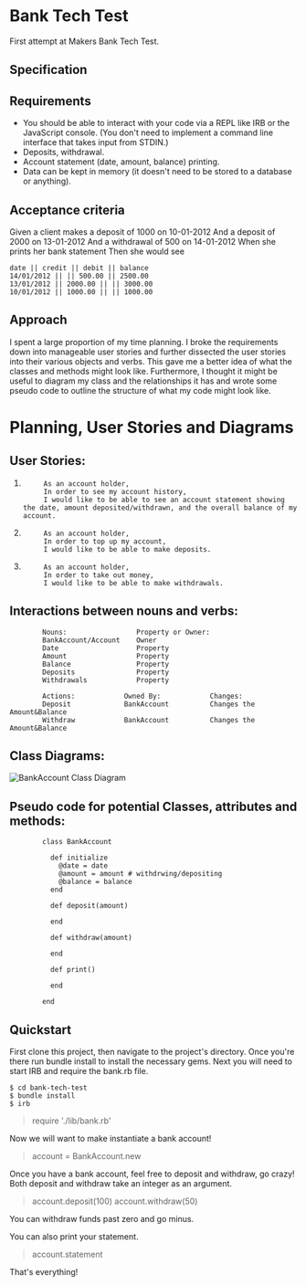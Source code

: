 # Bank Tech Test
First attempt at Makers Bank Tech Test.

## Specification

## Requirements
* You should be able to interact with your code via a REPL like IRB or the JavaScript console. (You don't need to implement a command line interface that takes input from STDIN.)
* Deposits, withdrawal.
* Account statement (date, amount, balance) printing.
* Data can be kept in memory (it doesn't need to be stored to a database or anything).
## Acceptance criteria

Given a client makes a deposit of 1000 on 10-01-2012
And a deposit of 2000 on 13-01-2012
And a withdrawal of 500 on 14-01-2012
When she prints her bank statement
Then she would see


    date || credit || debit || balance
    14/01/2012 || || 500.00 || 2500.00
    13/01/2012 || 2000.00 || || 3000.00
    10/01/2012 || 1000.00 || || 1000.00


## Approach

I spent a large proportion of my time planning. I broke the requirements down into manageable user stories and further dissected the user stories into their various objects and verbs. This gave me a better idea of what the classes and methods might look like. Furthermore, I thought it might be useful to diagram my class and the relationships it has and wrote some pseudo code to outline the structure of what my code might look like.

# Planning, User Stories and Diagrams

## User Stories:

1.          As an account holder,
            In order to see my account history,
            I would like to be able to see an account statement showing the date, amount deposited/withdrawn, and the overall balance of my account.

2.          As an account holder,
            In order to top up my account,
            I would like to be able to make deposits.

3.          As an account holder,
            In order to take out money,
            I would like to be able to make withdrawals.


## Interactions between nouns and verbs:
            Nouns:                 Property or Owner:
            BankAccount/Account    Owner
            Date                   Property
            Amount                 Property
            Balance                Property
            Deposits               Property
            Withdrawals            Property

            Actions:            Owned By:            Changes:
            Deposit             BankAccount          Changes the Amount&Balance
            Withdraw            BankAccount          Changes the Amount&Balance

## Class Diagrams:

![BankAccount Class Diagram](https://playground.diagram.codes/d/class_diag)

## Pseudo code for potential Classes, attributes and methods:


            class BankAccount

              def initialize
                @date = date
                @amount = amount # withdrwing/depositing
                @balance = balance
              end

              def deposit(amount)

              end

              def withdraw(amount)

              end

              def print()

              end

            end


## Quickstart

  First clone this project, then navigate to the project's directory. Once you're there run bundle install to install the necessary gems. Next you will need to start IRB and require the bank.rb file.

  ```
  $ cd bank-tech-test
  $ bundle install
  $ irb
  ```
  
  > require './lib/bank.rb'

  Now we will want to make instantiate a bank account!

  > account = BankAccount.new

  Once you have a bank account, feel free to deposit and withdraw, go crazy! Both deposit and withdraw take an integer as an argument.

  > account.deposit(100)
  > account.withdraw(50)

  You can withdraw funds past zero and go minus.

  You can also print your statement.

  > account.statement

  That's everything!
